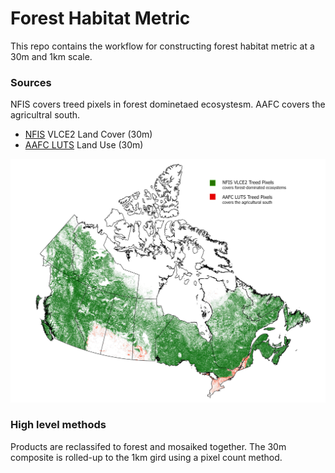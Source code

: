 # Forest Habitat Metric
This repo contains the workflow for constructing forest habitat metric at a 30m and 1km scale.

### Sources
NFIS covers treed pixels in forest dominetaed ecosystesm. AAFC covers the agricultral south.
- [NFIS](https://opendata.nfis.org/mapserver/nfis-change_eng.html) VLCE2 Land Cover (30m)
- [AAFC LUTS](https://open.canada.ca/data/en/dataset/7a098ea9-cc31-4d79-b326-89f6cd1fbb7d) Land Use (30m)

![extent](https://github.com/NCC-CNC/forest-rollup/blob/main/product_extent_figure.jpg) 

### High level methods
Products are reclassifed to forest and mosaiked together. The 30m composite is rolled-up to the 1km gird using a pixel count method.
